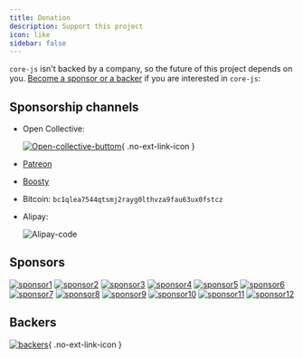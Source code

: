 ```yaml
---
title: Donation
description: Support this project
icon: like
sidebar: false
---
```


`core-js` isn't backed by a company, so the future of this project depends on you. [Become a sponsor or a backer](#sponsorship-channels) if you are interested in `core-js`:

## Sponsorship channels

- Open Collective:

  [![Open-collective-buttom](https://opencollective.com/core-js/donate/button@2x.png?color=blue)](https://opencollective.com/core-js/donate){ .no-ext-link-icon }

- [Patreon](https://patreon.com/zloirock)
- [Boosty](https://boosty.to/zloirock)
- Bitcoin:
  `bc1qlea7544qtsmj2rayg0lthvza9fau63ux0fstcz`
- Alipay:

  ![Alipay-code](/sponsor/alipay.webp)

## Sponsors

<div class="no-ext-link-icon">

[![sponsor1](https://opencollective.com/core-js/sponsor/0/avatar.svg)](https://opencollective.com/core-js/sponsor/0/website)
[![sponsor2](https://opencollective.com/core-js/sponsor/1/avatar.svg)](https://opencollective.com/core-js/sponsor/1/website)
[![sponsor3](https://opencollective.com/core-js/sponsor/2/avatar.svg)](https://opencollective.com/core-js/sponsor/2/website)
[![sponsor4](https://opencollective.com/core-js/sponsor/3/avatar.svg)](https://opencollective.com/core-js/sponsor/3/website)
[![sponsor5](https://opencollective.com/core-js/sponsor/4/avatar.svg)](https://opencollective.com/core-js/sponsor/4/website)
[![sponsor6](https://opencollective.com/core-js/sponsor/5/avatar.svg)](https://opencollective.com/core-js/sponsor/5/website)
[![sponsor7](https://opencollective.com/core-js/sponsor/6/avatar.svg)](https://opencollective.com/core-js/sponsor/6/website)
[![sponsor8](https://opencollective.com/core-js/sponsor/7/avatar.svg)](https://opencollective.com/core-js/sponsor/7/website)
[![sponsor9](https://opencollective.com/core-js/sponsor/8/avatar.svg)](https://opencollective.com/core-js/sponsor/8/website)
[![sponsor10](https://opencollective.com/core-js/sponsor/9/avatar.svg)](https://opencollective.com/core-js/sponsor/9/website)
[![sponsor11](https://opencollective.com/core-js/sponsor/10/avatar.svg)](https://opencollective.com/core-js/sponsor/10/website)
[![sponsor12](https://opencollective.com/core-js/sponsor/11/avatar.svg)](https://opencollective.com/core-js/sponsor/11/website)

</div>

## Backers

[![backers](https://opencollective.com/core-js/backers.svg?width=890)](https://opencollective.com/core-js#backers){ .no-ext-link-icon }

